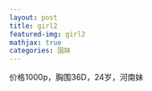 ```yaml
---
layout: post
title: girl2
featured-img: girl2
mathjax: true
categories: 国妹
---
```


价格1000p，胸围36D，24岁，河南妹